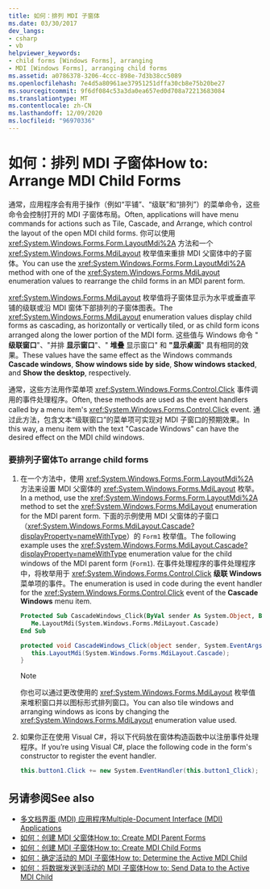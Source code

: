 ```yaml
---
title: 如何：排列 MDI 子窗体
ms.date: 03/30/2017
dev_langs:
- csharp
- vb
helpviewer_keywords:
- child forms [Windows Forms], arranging
- MDI [Windows Forms], arranging child forms
ms.assetid: a0786378-3206-4ccc-898e-7d3b38cc5089
ms.openlocfilehash: 7e4d5a80961ae37951251dffa30cb8e75b20be27
ms.sourcegitcommit: 9f6df084c53a3da0ea657ed0d708a72213683084
ms.translationtype: MT
ms.contentlocale: zh-CN
ms.lasthandoff: 12/09/2020
ms.locfileid: "96970336"
---
```

# <a name="how-to-arrange-mdi-child-forms"></a><span data-ttu-id="2f8a9-102">如何：排列 MDI 子窗体</span><span class="sxs-lookup"><span data-stu-id="2f8a9-102">How to: Arrange MDI Child Forms</span></span>
<span data-ttu-id="2f8a9-103">通常，应用程序会有用于操作（例如“平铺”、“级联”和“排列”）的菜单命令，这些命令会控制打开的 MDI 子窗体布局。</span><span class="sxs-lookup"><span data-stu-id="2f8a9-103">Often, applications will have menu commands for actions such as Tile, Cascade, and Arrange, which control the layout of the open MDI child forms.</span></span> <span data-ttu-id="2f8a9-104">你可以使用 <xref:System.Windows.Forms.Form.LayoutMdi%2A> 方法和一个 <xref:System.Windows.Forms.MdiLayout> 枚举值来重排 MDI 父窗体中的子窗体。</span><span class="sxs-lookup"><span data-stu-id="2f8a9-104">You can use the <xref:System.Windows.Forms.Form.LayoutMdi%2A> method with one of the <xref:System.Windows.Forms.MdiLayout> enumeration values to rearrange the child forms in an MDI parent form.</span></span>  
  
 <span data-ttu-id="2f8a9-105"><xref:System.Windows.Forms.MdiLayout> 枚举值将子窗体显示为水平或垂直平铺的级联或沿 MDI 窗体下部排列的子窗体图表。</span><span class="sxs-lookup"><span data-stu-id="2f8a9-105">The <xref:System.Windows.Forms.MdiLayout> enumeration values display child forms as cascading, as horizontally or vertically tiled, or as child form icons arranged along the lower portion of the MDI form.</span></span> <span data-ttu-id="2f8a9-106">这些值与 Windows 命令 " **级联窗口**"、"并排 **显示窗口**"、" **堆叠** 显示窗口" 和 **"显示桌面**" 具有相同的效果。</span><span class="sxs-lookup"><span data-stu-id="2f8a9-106">These values have the same effect as the Windows commands **Cascade windows**, **Show windows side by side**, **Show windows stacked**, and **Show the desktop**, respectively.</span></span>  
  
 <span data-ttu-id="2f8a9-107">通常，这些方法用作菜单项 <xref:System.Windows.Forms.Control.Click> 事件调用的事件处理程序。</span><span class="sxs-lookup"><span data-stu-id="2f8a9-107">Often, these methods are used as the event handlers called by a menu item's <xref:System.Windows.Forms.Control.Click> event.</span></span> <span data-ttu-id="2f8a9-108">通过此方法，包含文本“级联窗口”的菜单项可实现对 MDI 子窗口的预期效果。</span><span class="sxs-lookup"><span data-stu-id="2f8a9-108">In this way, a menu item with the text "Cascade Windows" can have the desired effect on the MDI child windows.</span></span>  
  
### <a name="to-arrange-child-forms"></a><span data-ttu-id="2f8a9-109">要排列子窗体</span><span class="sxs-lookup"><span data-stu-id="2f8a9-109">To arrange child forms</span></span>  
  
1. <span data-ttu-id="2f8a9-110">在一个方法中，使用 <xref:System.Windows.Forms.Form.LayoutMdi%2A> 方法来设置 MDI 父窗体的 <xref:System.Windows.Forms.MdiLayout> 枚举。</span><span class="sxs-lookup"><span data-stu-id="2f8a9-110">In a method, use the <xref:System.Windows.Forms.Form.LayoutMdi%2A> method to set the <xref:System.Windows.Forms.MdiLayout> enumeration for the MDI parent form.</span></span> <span data-ttu-id="2f8a9-111">下面的示例使用 MDI 父窗体的子窗口（<xref:System.Windows.Forms.MdiLayout.Cascade?displayProperty=nameWithType>）的 `Form1` 枚举值。</span><span class="sxs-lookup"><span data-stu-id="2f8a9-111">The following example uses the <xref:System.Windows.Forms.MdiLayout.Cascade?displayProperty=nameWithType> enumeration value for the child windows of the MDI parent form (`Form1`).</span></span> <span data-ttu-id="2f8a9-112">在事件处理程序的事件处理程序中，将枚举用于 <xref:System.Windows.Forms.Control.Click> **级联 Windows** 菜单项的事件。</span><span class="sxs-lookup"><span data-stu-id="2f8a9-112">The enumeration is used in code during the event handler for the <xref:System.Windows.Forms.Control.Click> event of the **Cascade Windows** menu item.</span></span>  
  
    ```vb  
    Protected Sub CascadeWindows_Click(ByVal sender As System.Object, ByVal e As System.EventArgs)  
       Me.LayoutMdi(System.Windows.Forms.MdiLayout.Cascade)  
    End Sub  
    ```  
  
    ```csharp  
    protected void CascadeWindows_Click(object sender, System.EventArgs e){  
       this.LayoutMdi(System.Windows.Forms.MdiLayout.Cascade);  
    }  
    ```  
  
    > [!NOTE]
    > <span data-ttu-id="2f8a9-113">你也可以通过更改使用的 <xref:System.Windows.Forms.MdiLayout> 枚举值来堆积窗口并以图标形式排列窗口。</span><span class="sxs-lookup"><span data-stu-id="2f8a9-113">You can also tile windows and arranging windows as icons by changing the <xref:System.Windows.Forms.MdiLayout> enumeration value used.</span></span>  
  
2. <span data-ttu-id="2f8a9-114">如果你正在使用 Visual C#，将以下代码放在窗体构造函数中以注册事件处理程序。</span><span class="sxs-lookup"><span data-stu-id="2f8a9-114">If you’re using Visual C#, place the following code in the form's constructor to register the event handler.</span></span>  
  
    ```csharp  
    this.button1.Click += new System.EventHandler(this.button1_Click);  
    ```  
  
## <a name="see-also"></a><span data-ttu-id="2f8a9-115">另请参阅</span><span class="sxs-lookup"><span data-stu-id="2f8a9-115">See also</span></span>

- [<span data-ttu-id="2f8a9-116">多文档界面 (MDI) 应用程序</span><span class="sxs-lookup"><span data-stu-id="2f8a9-116">Multiple-Document Interface (MDI) Applications</span></span>](multiple-document-interface-mdi-applications.md)
- [<span data-ttu-id="2f8a9-117">如何：创建 MDI 父窗体</span><span class="sxs-lookup"><span data-stu-id="2f8a9-117">How to: Create MDI Parent Forms</span></span>](how-to-create-mdi-parent-forms.md)
- [<span data-ttu-id="2f8a9-118">如何：创建 MDI 子窗体</span><span class="sxs-lookup"><span data-stu-id="2f8a9-118">How to: Create MDI Child Forms</span></span>](how-to-create-mdi-child-forms.md)
- [<span data-ttu-id="2f8a9-119">如何：确定活动的 MDI 子窗体</span><span class="sxs-lookup"><span data-stu-id="2f8a9-119">How to: Determine the Active MDI Child</span></span>](how-to-determine-the-active-mdi-child.md)
- [<span data-ttu-id="2f8a9-120">如何：将数据发送到活动的 MDI 子窗体</span><span class="sxs-lookup"><span data-stu-id="2f8a9-120">How to: Send Data to the Active MDI Child</span></span>](how-to-send-data-to-the-active-mdi-child.md)
